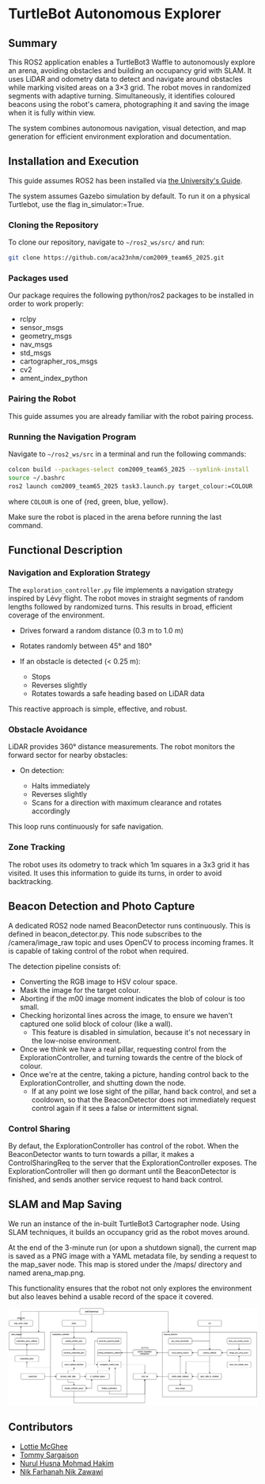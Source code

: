 # TurtleBot Autonomous Explorer

## Summary

This ROS2 application enables a TurtleBot3 Waffle to autonomously explore an arena, avoiding obstacles and building an occupancy grid with SLAM. It uses LiDAR 
and odometry data to detect and navigate around obstacles while marking visited areas on a 3×3 grid. The robot moves in randomized segments with adaptive 
turning. Simultaneously, it identifies coloured beacons using the robot's camera, photographing it and saving the image when it is fully within view.

The system combines autonomous navigation, visual detection, and map generation for efficient environment exploration and documentation.

## Installation and Execution

This guide assumes ROS2 has been installed via [the University's Guide](https://tom-howard.github.io/com2009/ros/).

The system assumes Gazebo simulation by default. To run it on a physical Turtlebot, use the flag in_simulator:=True.

### Cloning the Repository

To clone our repository, navigate to `~/ros2_ws/src/` and run:

```bash
git clone https://github.com/aca23nhm/com2009_team65_2025.git
```

### Packages used

Our package requires the following python/ros2 packages to be installed in order to work properly:
- rclpy
- sensor_msgs
- geometry_msgs
- nav_msgs
- std_msgs
- cartographer_ros_msgs
- cv2
- ament_index_python

### Pairing the Robot

This guide assumes you are already familiar with the robot pairing process.

### Running the Navigation Program

Navigate to `~/ros2_ws/src` in a terminal and run the following commands:

```bash
colcon build --packages-select com2009_team65_2025 --symlink-install
source ~/.bashrc
ros2 launch com2009_team65_2025 task3.launch.py target_colour:=COLOUR
```
where `COLOUR` is one of {red, green, blue, yellow}.

Make sure the robot is placed in the arena before running the last command.


## Functional Description

### Navigation and Exploration Strategy

The `exploration_controller.py` file implements a navigation strategy inspired by Lévy flight. The robot moves in straight segments of random lengths followed 
by randomized turns. This results in broad, efficient coverage of the environment.

* Drives forward a random distance (0.3 m to 1.0 m)
* Rotates randomly between 45° and 180°
* If an obstacle is detected (< 0.25 m):

  * Stops
  * Reverses slightly
  * Rotates towards a safe heading based on LiDAR data

This reactive approach is simple, effective, and robust.

### Obstacle Avoidance

LiDAR provides 360° distance measurements. The robot monitors the forward sector for nearby obstacles:

* On detection:

  * Halts immediately
  * Reverses slightly
  * Scans for a direction with maximum clearance and rotates accordingly

This loop runs continuously for safe navigation.

### Zone Tracking

The robot uses its odometry to track which 1m squares in a 3x3 grid it has visited. It uses this information to guide its turns, in order to avoid backtracking.

## Beacon Detection and Photo Capture
A dedicated ROS2 node named BeaconDetector runs continuously. This is defined in beacon_detector.py. This node subscribes to the /camera/image_raw topic and 
uses OpenCV to process incoming frames. It is capable of taking control of the robot when required.

The detection pipeline consists of:

- Converting the RGB image to HSV colour space.
- Mask the image for the target colour.
- Aborting if the m00 image moment indicates the blob of colour is too small.
- Checking horizontal lines across the image, to ensure we haven't captured one solid block of colour (like a wall).
  - This feature is disabled in simulation, because it's not necessary in the low-noise environment.
- Once we think we have a real pillar, requesting control from the ExplorationController, and turning towards the centre of the block of colour.
- Once we're at the centre, taking a picture, handing control back to the ExplorationController, and shutting down the node.
    - If at any point we lose sight of the pillar, hand back control, and set a cooldown, so that the BeaconDetector does not immediately request control again 
if it sees a false or intermittent signal.

### Control Sharing
By defaut, the ExplorationController has control of the robot. When the BeaconDetector wants to turn towards a pillar, it makes a ControlSharingReq to the 
server that the ExplorationController exposes. The ExplorationController will then go dormant until the BeaconDetector is finished, and sends another service 
request to hand back control.


## SLAM and Map Saving
We run an instance of the in-built TurtleBot3 Cartographer node. Using SLAM techniques, it builds an occupancy grid as the robot moves around. 

At the end of the 3-minute run (or upon a shutdown signal), the current map is saved as a PNG image with a YAML metadata file, by sending a request to the 
map_saver node. This map is stored under the /maps/ directory and named arena_map.png.

This functionality ensures that the robot not only explores the environment but also leaves behind a usable record of the space it covered.

![Functional Block Diagram](./functional_block_diagram.png)

## Contributors

* [Lottie McGhee](https://github.com/drearyplane8)
* [Tommy Sargaison](https://github.com/tommmicron)
* [Nurul Husna Mohmad Hakim](https://github.com/aca23nhm)
* [Nik Farhanah Nik Zawawi](https://github.com/anahnick)

